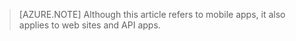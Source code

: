 > [AZURE.NOTE] Although this article refers to mobile apps, it also applies to web sites and API apps.
